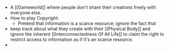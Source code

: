 - A [[Gameworld]] where people don't share their creations freely with everyone else.
- How to play Copyright:
	- Pretend that information is a scarce resource; ignore the fact that
- keep track about what they create with their [[Physical Body]] and ignore the inherent [[Interconnectedness Of All Life]] to claim the right to restrict access to information as if it's an scarce resource.
-